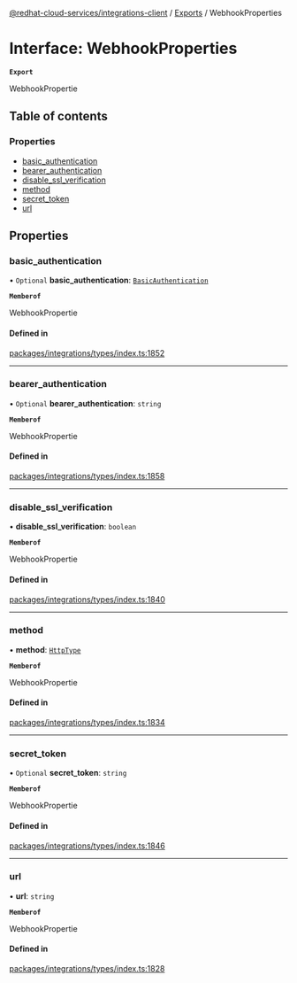 [@redhat-cloud-services/integrations-client](../README.md) / [Exports](../modules.md) / WebhookProperties

# Interface: WebhookProperties

**`Export`**

WebhookPropertie

## Table of contents

### Properties

- [basic\_authentication](WebhookProperties.md#basic_authentication)
- [bearer\_authentication](WebhookProperties.md#bearer_authentication)
- [disable\_ssl\_verification](WebhookProperties.md#disable_ssl_verification)
- [method](WebhookProperties.md#method)
- [secret\_token](WebhookProperties.md#secret_token)
- [url](WebhookProperties.md#url)

## Properties

### basic\_authentication

• `Optional` **basic\_authentication**: [`BasicAuthentication`](BasicAuthentication.md)

**`Memberof`**

WebhookPropertie

#### Defined in

[packages/integrations/types/index.ts:1852](https://github.com/RedHatInsights/javascript-clients/blob/main/packages/integrations/types/index.ts#L1852)

___

### bearer\_authentication

• `Optional` **bearer\_authentication**: `string`

**`Memberof`**

WebhookPropertie

#### Defined in

[packages/integrations/types/index.ts:1858](https://github.com/RedHatInsights/javascript-clients/blob/main/packages/integrations/types/index.ts#L1858)

___

### disable\_ssl\_verification

• **disable\_ssl\_verification**: `boolean`

**`Memberof`**

WebhookPropertie

#### Defined in

[packages/integrations/types/index.ts:1840](https://github.com/RedHatInsights/javascript-clients/blob/main/packages/integrations/types/index.ts#L1840)

___

### method

• **method**: [`HttpType`](../enums/HttpType.md)

**`Memberof`**

WebhookPropertie

#### Defined in

[packages/integrations/types/index.ts:1834](https://github.com/RedHatInsights/javascript-clients/blob/main/packages/integrations/types/index.ts#L1834)

___

### secret\_token

• `Optional` **secret\_token**: `string`

**`Memberof`**

WebhookPropertie

#### Defined in

[packages/integrations/types/index.ts:1846](https://github.com/RedHatInsights/javascript-clients/blob/main/packages/integrations/types/index.ts#L1846)

___

### url

• **url**: `string`

**`Memberof`**

WebhookPropertie

#### Defined in

[packages/integrations/types/index.ts:1828](https://github.com/RedHatInsights/javascript-clients/blob/main/packages/integrations/types/index.ts#L1828)
